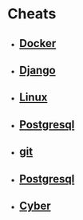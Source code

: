 # Cheats

- ## [Docker](/Docker/README.md)

- ## [Django](/Django/README.MD)

- ## [Linux](/Linux/README.MD)

- ## [Postgresql](/Postgresql/README.md)

- ## [git](/Git/README.md)

- ## [Postgresql](/Cpp/README.md)

- ## [Cyber](Cyber/Cheatz.md)